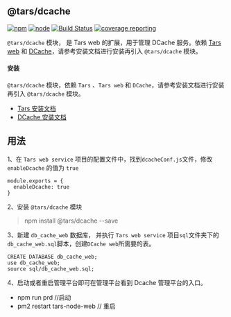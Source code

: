 ## @tars/dcache
[![npm](https://img.shields.io/npm/v/@tars/dcache.svg)](https://www.npmjs.com/package/@tars/dcache)
[![node](https://img.shields.io/node/v/@tars/dcache.svg)](https://nodejs.org/en/)
[![Build Status](https://travis-ci.org/JSFiend/Tars-DCache.svg?branch=master)](https://travis-ci.org/JSFiend/Tars-DCache)
[![coverage reporting](https://img.shields.io/coveralls/github/JSFiend/Tars-DCache.svg)](https://coveralls.io/github/JSFiend/Tars-DCache)

`@tars/dcache` 模块， 是 Tars web 的扩展，用于管理 DCache 服务。依赖 [Tars web](https://github.com/TarsCloud/TarsWeb) 和 [DCache](https://github.com/Tencent/DCache)，请参考安装文档进行安装再引入 `@tars/dcache` 模块。
#### 安装
`@tars/dcache` 模块，依赖 `Tars` 、`Tars web` 和 `DCache`，请参考安装文档进行安装再引入 `@tars/dcache` 模块。
* [Tars 安装文档](https://github.com/TarsCloud/Tars/blob/master/Install.zh.md)
* [DCache 安装文档](https://github.com/Tencent/DCache/blob/master/docs/install.md)
 
## 用法
 
 1、在 `Tars web service` 项目的配置文件中，找到`dcacheConf.js`文件，修改 `enableDcache` 的值为 `true`
 ```
 module.exports = {
   enableDcache: true
 }
 ```
 2、安装 `@tars/dcache` 模块
 > npm install @tars/dcache --save
 
 3、新建 `db_cache_web` 数据库， 并执行 `Tars web service` 项目`sql`文件夹下的`db_cache_web.sql`脚本，创建`DCache web`所需要的表。
 ```
 CREATE DATABASE db_cache_web;
 use db_cache_web;
 source sql/db_cache_web.sql;
 ```
 4、启动或者重启管理平台即可在管理平台看到 Dcache 管理平台的入口。
 * npm run prd   //启动
 * pm2 restart tars-node-web  // 重启
